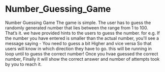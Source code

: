 # Number_Guessing_Game

Number Guessing Game
The game is simple. The user has to guess the randomly generated number that lies between the range from 1 to 100. That’s it.
we have provided hints to the users to guess the number. for e.g. If the number you have entered is smaller than the actual number,
you'll see a message saying - You need to guess a bit Higher and vice versa So that users will know in which direction they have to go.
this will be running in loop until to guess the correct number! 
Once you hvae guessed the correct number, Finally it will show the correct answer and number of attempts took by you to reach it.
